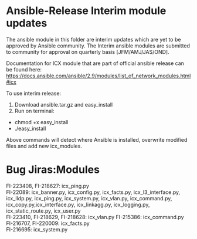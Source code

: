 # Ansible-Release Interim module updates

The ansible module in this folder are interim updates which are yet to be approved by Ansible community.
The Interim ansible modules are submitted to community for approval on quarterly basis [JFM/AMJ/JAS/OND].

Documentation for ICX module that are part of official ansible release can be found here:
https://docs.ansible.com/ansible/2.9/modules/list_of_network_modules.html#icx

To use interim release:
1. Download ansible.tar.gz and easy_install
2. Run on terminal:
- chmod +x easy_install
- ./easy_install

Above commands will detect where Ansible is installed, overwrite modified files and add new icx_modules.

# Bug Jiras:Modules

FI-223408, FI-218627: icx_ping.py  
FI-22089: icx_banner.py, icx_config.py, icx_facts.py, icx_l3_interface.py, icx_lldp.py, icx_ping.py, icx_system.py,  icx_vlan.py, icx_command.py, icx_copy.py,icx_interface.py, icx_linkagg.py, icx_logging.py, icx_static_route.py, icx_user.py  
FI-223410, FI-218629, FI-218628: icx_vlan.py
FI-215386: icx_command.py  
FI-216707, FI-220009: icx_facts.py  
FI-216695: icx_system.py  

